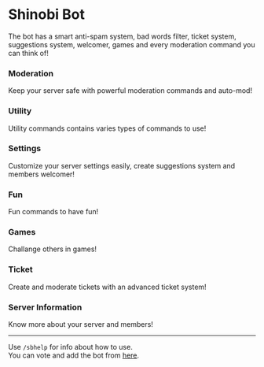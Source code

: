 # Shinobi Bot
The bot has a smart anti-spam system, bad words filter, ticket system, suggestions system, welcomer, games and every moderation command you can think of!

### Moderation
Keep your server safe with powerful moderation commands and auto-mod!

### Utility
Utility commands contains varies types of commands to use!

### Settings
Customize your server settings easily, create suggestions system and members welcomer!

### Fun
Fun commands to have fun!

### Games
Challange others in games!

### Ticket
Create and moderate tickets with an advanced ticket system!

### Server Information
Know more about your server and members!
<hr>

Use `/sbhelp` for info about how to use. <br>
You can vote and add the bot from [here](https://discordbotlist.com/bots/shinobi-bot).
